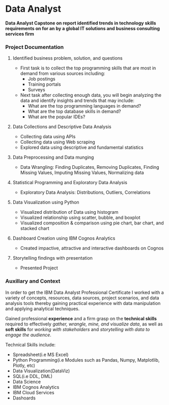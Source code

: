 # Data Analyst

**Data Analyst Capstone on report identified trends in technology skills requirements on for an by a global IT solutions and business consulting services firm**

### Project Documentation
1. Identified business problem, solution, and questions
   - First task is to collect the top programming skills that are most in demand from various sources including:
       - Job postings
       - Training portals
       - Surveys
   - Next task after collecting enough data, you will begin analyzing the data and identify insights and trends that may include:
        - What are the top programming languages in demand?
        - What are the top database skills in demand?
        - What are the popular IDEs?

2. Data Collections and Descriptive Data Analysis
   - Collecting data using APIs
   - Collecting data using Web scraping
   - Explored data using descriptive and fundamental statistics 

3. Data Preprocessing and Data munging
   - Data Wrangling: Finding Duplicates, Removing Duplicates, Finding Missing Values, Imputing Missing Values, Normalizing data 

4. Statistical Programming and Exploratory Data Analysis
   - Exploratory Data Analysis: Distributions, Outliers, Correlations

5. Data Visualization using Python
   - Visualized distribution of Data using histogram
   - Visualized relationship using scatter, bubble, and boxplot
   - Visualized composition & comparison using pie chart, bar chart, and stacked chart

6. Dashboard Creation using IBM Cognos Analytics
   - Created impactive, attractive and interactive dashboards on Cognos

7. Storytelling findings with presentation
   - Presented Project

### Auxillary and Context
In order to get the IBM Data Analyst Professional Certificate I worked with a variety of concepts, resources, data sources, project scenarios, and data analysis tools thereby gaining practical experience with data manipulation and applying analytical techniques.

Gained professional **experience** and a firm grasp on the **technical skills** required to effectively *gather, wrangle, mine, and visualize data*, as well as **soft skills** for *working with stakeholders* and *storytelling with data to engage the audience*.

Technical Skills include:
- Spreadsheet(i.e MS Excel)
- Python Programming(i.e Modules such as Pandas, Numpy, Matplotlib, Plotly, etc)
- Data Visualization(DataViz)
- SQL(i.e DDL, DML)
- Data Science
- IBM Cognos Analytics
- IBM Cloud Services
- Dashoards
